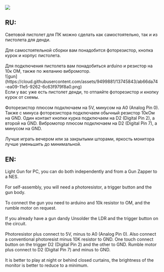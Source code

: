 ![](https://cloud.githubusercontent.com/assets/9499881/13746454/f87aa73e-ea0c-11e5-83b1-3c3d1360c7bb.gif)
<h2>RU:</h2>
Световой пистолет для ПК можно сделать как самостоятельно, так и из пистолета для денди. 
<br><br>
Для самостоятельной сборки вам понадобится фоторезистор, кнопка курок и корпус пистолета. 
<br><br>
Для подключения пистолета вам понадобиться arduino и резистор на 10к ОМ, также по желанию вибромотор.<br>
![gun](https://cloud.githubusercontent.com/assets/9499881/13745843/ab66da74-ea09-11e5-9262-6c63f979f8a0.png)
<br>
Если у вас уже есть пистолет денди, то отпаяйте фоторезистор и кнопку курок от схемы.
<br><br>
Фоторезистор плюсом подключаем на 5V, минусом на A0 (Analog Pin 0). Также с минуса фоторезистора подключаем обычный резистор 10кОм на GND. Один контакт кнопки курка подключаем на D2 (Digital Pin 2), а второй на GND. Вибромотор плюсом подключаем на D2 (Digital Pin 7), а минусом на GND.
<br><br>
Лучше играть вечером или за закрытыми шторами, яркость монитора лучше уменьшить до минимальной. 
<h2>EN:</h2>
Light Gun for PC, you can do both independently and from a Gun Zapper to a NES.
<br><br>
For self-assembly, you will need a photoresistor, a trigger button and the gun body.
<br><br>
To connect the gun you need to arduino and 10k resistor to OM, and the rumble motor on request.
<br><br>
If you already have a gun dandy Unsolder the LDR and the trigger button on the circuit.
<br><br>
Photoresistor plus connect to 5V, minus to A0 (Analog Pin 0). Also connect a conventional photoresist minus 10K resistor to GND. One touch connect button on the trigger D2 (Digital Pin 2) and the other to GND. Rumble motor plus connect to D2 (Digital Pin 7) and minus to GND.
<br><br>
It is better to play at night or behind closed curtains, the brightness of the monitor is better to reduce to a minimum.